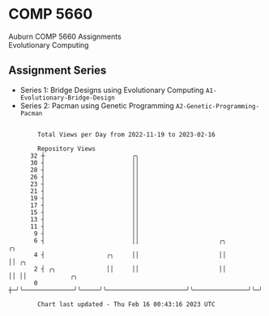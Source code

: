 # COMP 5660
Auburn COMP 5660 Assignments  
Evolutionary Computing

## Assignment Series
- Series 1: Bridge Designs using Evolutionary Computing `A1-Evolutionary-Bridge-Design`
- Series 2: Pacman using Genetic Programming `A2-Genetic-Programming-Pacman`

```

        Total Views per Day from 2022-11-19 to 2023-02-16

        Repository Views
      32 ┼                        ╭╮
      30 ┤                        ││
      28 ┤                        ││
      26 ┤                        ││
      23 ┤                        ││
      21 ┤                        ││
      19 ┤                        ││
      17 ┤                        ││
      15 ┤                        ││
      13 ┤                        ││
      11 ┤                        ││
       9 ┤                        ││
       6 ┤                        ││                      ╭╮               ╭╮
       4 ┤                 ╭╮     ││                      ││               ││ ╭╮
       2 ┤ ╭╮              ││     ││                      ││               ││ ││            ╭╮
       0 ┼─╯╰──────────────╯╰─────╯╰──────────────────────╯╰───────────────╯╰─╯╰────────────╯╰─────

        Chart last updated - Thu Feb 16 00:43:16 2023 UTC
        
```
